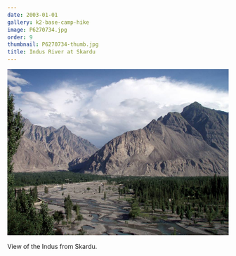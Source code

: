 ```yaml
---
date: 2003-01-01
gallery: k2-base-camp-hike
image: P6270734.jpg
order: 9
thumbnail: P6270734-thumb.jpg
title: Indus River at Skardu
---
```


![Indus River at Skardu](./P6270734.jpg)

View of the Indus from Skardu.